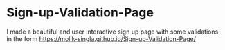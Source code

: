 # Sign-up-Validation-Page
I made a beautiful and user interactive sign up page with some validations in the form
https://molik-singla.github.io/Sign-up-Validation-Page/
